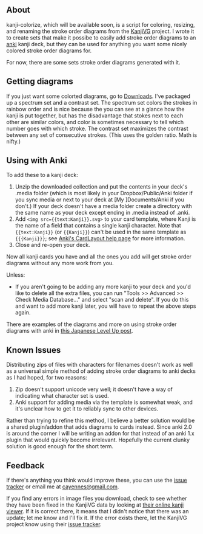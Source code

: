 ## About

kanji-colorize, which will be available soon, is a script for coloring, resizing, and renaming the stroke order diagrams from the [KanjiVG](http://kanjivg.tagaini.net/) project.  I wrote it to create sets that make it possibe to easily add stroke order diagrams to an [anki](http://ankisrs.net/) kanji deck, but they can be used for anything you want some nicely colored stroke order diagrams for.

For now, there are some sets stroke order diagrams generated with it.

## Getting diagrams

If you just want some colorted diagrams, go to [Downloads](https://github.com/cayennes/kanji-colorize/downloads).  I've packaged up a spectrum set and a contrast set. The spectrum set colors the strokes in rainbow order and is nice because the you can see at a glance how the kanji is put together, but has the disadvantage that stokes next to each other are similar colors, and color is sometimes necessary to tell which number goes with which stroke. The contrast set maximizes the contrast between any set of consecutive strokes.  (This uses the golden ratio.  Math is nifty.)

## Using with Anki

To add these to a kanji deck:

1. Unzip the downloaded collection and put the contents in your deck's .media folder (which is most likely in your Dropbox/Public/Anki folder if you sync media or next to your deck at [My ]Documents/Anki if you don't.)  If your deck doesn't have a media folder create a directory with the same name as your deck except ending in .media instead of .anki.
2. Add `<img src={{text:Kanji}}.svg>` to your card template, where Kanji is the name of a field that contains a single kanji character.  Note that `{{text:Kanji}}` (or `{{Kanji}}`) can't be used in the same template as `{{{Kanji}}}`; see [Anki's CardLayout help page](http://ankisrs.net/docs/CardLayout) for more information.
3. Close and re-open your deck.

Now all kanji cards you have and all the ones you add will get stroke order diagrams without any more work from you.

Unless:

* If you aren't going to be adding any more kanji to your deck and you'd like to delete all the extra files, you can run "Tools >> Advanced >> Check Media Database..." and select "scan and delete".  If you do this and want to add more kanji later, you will have to repeat the above steps again.

There are examples of the diagrams and more on using stroke order diagrams with anki in [this Japanese Level Up post](http://japaneselevelup.com/2012/03/24/boosting-ankis-power-with-media-enhancements-4-colorful-stroke-order-diagrams/).

## Known Issues

Distributing zips of files with characters for filenames doesn't work as well as a universal simple method of adding stroke order diagrams to anki decks as I had hoped, for two reasons:

1. Zip doesn't support unicode very well; it doesn't have a way of indicating what character set is used.
2. Anki support for adding media via the template is somewhat weak, and it's unclear how to get it to reliably sync to other devices.

Rather than trying to refine this method, I believe a better solution would be a shared plugin/addon that adds diagrams to cards instead.  Since anki 2.0 is around the corner I will be writing an addon for that instead of an anki 1.x plugin that would quickly become irrelevant.  Hopefully the current clunky solution is good enough for the short term.

## Feedback

If there's anything you think would improve these, you can use the [issue tracker](https://github.com/cayennes/kanji-colorize/issues) or email me at cayennes@gmail.com.

If you find any errors in image files you download, check to see whether they have been fixed in the KanjiVG data by looking at [their online kanji viewer](http://kanjivg.tagaini.net/viewer.html).  If it is correct there, it means that I didn't notice that there was an update; let me know and I'll fix it.  If the error exists there, let the KanjiVG project know using their [issue tracker](https://github.com/KanjiVG/kanjivg/issues).
